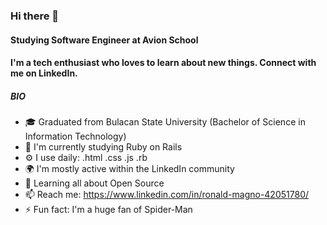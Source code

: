 ### Hi there 👋

#### Studying Software Engineer at Avion School 
#### I'm a tech enthusiast who loves to learn about new things. Connect with me on LinkedIn.

##### BIO
- 🎓 Graduated from Bulacan State University (Bachelor of Science in Information Technology)
- 🏢 I'm currently studying Ruby on Rails
- ⚙️ I use daily: .html .css .js .rb
- 🌍 I'm mostly active within the LinkedIn community
- 🌱 Learning all about Open Source
- 📫 Reach me: https://www.linkedin.com/in/ronald-magno-42051780/
- ⚡️ Fun fact: I'm a huge fan of Spider-Man



